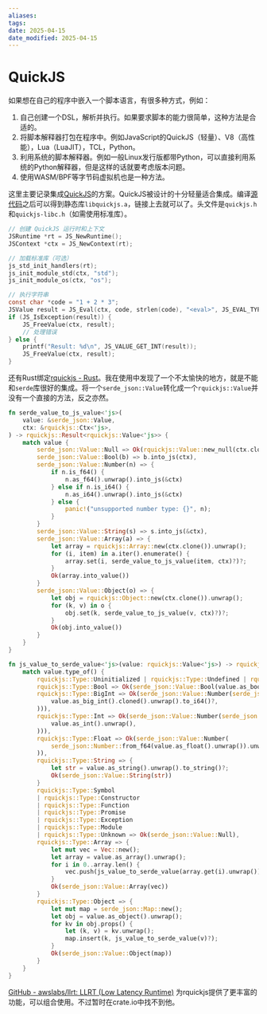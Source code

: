 ```yaml
---
aliases: 
tags: 
date: 2025-04-15
date_modified: 2025-04-15
---
```


# QuickJS

如果想在自己的程序中嵌入一个脚本语言，有很多种方式，例如：

1. 自己创建一个DSL，解析并执行。如果要求脚本的能力很简单，这种方法是合适的。
2. 将脚本解释器打包在程序中。例如JavaScript的QuickJS（轻量）、V8（高性能），Lua（LuaJIT），TCL，Python。
3. 利用系统的脚本解释器。例如一般Linux发行版都带Python，可以直接利用系统的Python解释器，但是这样的话就要考虑版本问题。
4. 使用WASM/BPF等字节码虚拟机也是一种方法。

这里主要记录集成[QuickJS](https://bellard.org/quickjs/)的方案。QuickJS被设计的十分轻量适合集成。编译[源代码](https://github.com/bellard/quickjs#)之后可以得到静态库`libquickjs.a`，链接上去就可以了。头文件是`quickjs.h`和`quickjs-libc.h`（如需使用标准库）。

```c
// 创建 QuickJS 运行时和上下文
JSRuntime *rt = JS_NewRuntime();
JSContext *ctx = JS_NewContext(rt);

// 加载标准库（可选）
js_std_init_handlers(rt);
js_init_module_std(ctx, "std");
js_init_module_os(ctx, "os");

// 执行字符串
const char *code = "1 + 2 * 3";
JSValue result = JS_Eval(ctx, code, strlen(code), "<eval>", JS_EVAL_TYPE_GLOBAL);
if (JS_IsException(result)) {
    JS_FreeValue(ctx, result);
    // 处理错误
} else {
    printf("Result: %d\n", JS_VALUE_GET_INT(result));
    JS_FreeValue(ctx, result);
}
```

还有Rust绑定[rquickjs - Rust](https://docs.rs/rquickjs/0.9.0/rquickjs/index.html)。我在使用中发现了一个不太愉快的地方，就是不能和`serde`库很好的集成。将一个`serde_json::Value`转化成一个`rquickjs::Value`并没有一个直接的方法，反之亦然。

```rust
fn serde_value_to_js_value<'js>(
    value: &serde_json::Value,
    ctx: &rquickjs::Ctx<'js>,
) -> rquickjs::Result<rquickjs::Value<'js>> {
    match value {
        serde_json::Value::Null => Ok(rquickjs::Value::new_null(ctx.clone())),
        serde_json::Value::Bool(b) => b.into_js(ctx),
        serde_json::Value::Number(n) => {
            if n.is_f64() {
                n.as_f64().unwrap().into_js(&ctx)
            } else if n.is_i64() {
                n.as_i64().unwrap().into_js(&ctx)
            } else {
                panic!("unsupported number type: {}", n);
            }
        }
        serde_json::Value::String(s) => s.into_js(&ctx),
        serde_json::Value::Array(a) => {
            let array = rquickjs::Array::new(ctx.clone()).unwrap();
            for (i, item) in a.iter().enumerate() {
                array.set(i, serde_value_to_js_value(item, ctx)?)?;
            }
            Ok(array.into_value())
        }
        serde_json::Value::Object(o) => {
            let obj = rquickjs::Object::new(ctx.clone()).unwrap();
            for (k, v) in o {
                obj.set(k, serde_value_to_js_value(v, ctx)?)?;
            }
            Ok(obj.into_value())
        }
    }
}

fn js_value_to_serde_value<'js>(value: rquickjs::Value<'js>) -> rquickjs::Result<serde_json::Value> {
    match value.type_of() {
        rquickjs::Type::Uninitialized | rquickjs::Type::Undefined | rquickjs::Type::Null => Ok(serde_json::Value::Null),
        rquickjs::Type::Bool => Ok(serde_json::Value::Bool(value.as_bool().unwrap())),
        rquickjs::Type::BigInt => Ok(serde_json::Value::Number(serde_json::Number::from(
            value.as_big_int().cloned().unwrap().to_i64()?,
        ))),
        rquickjs::Type::Int => Ok(serde_json::Value::Number(serde_json::Number::from(
            value.as_int().unwrap(),
        ))),
        rquickjs::Type::Float => Ok(serde_json::Value::Number(
            serde_json::Number::from_f64(value.as_float().unwrap()).unwrap(),
        )),
        rquickjs::Type::String => {
            let str = value.as_string().unwrap().to_string()?;
            Ok(serde_json::Value::String(str))
        }
        rquickjs::Type::Symbol
        | rquickjs::Type::Constructor
        | rquickjs::Type::Function
        | rquickjs::Type::Promise
        | rquickjs::Type::Exception
        | rquickjs::Type::Module
        | rquickjs::Type::Unknown => Ok(serde_json::Value::Null),
        rquickjs::Type::Array => {
            let mut vec = Vec::new();
            let array = value.as_array().unwrap();
            for i in 0..array.len() {
                vec.push(js_value_to_serde_value(array.get(i).unwrap())?);
            }
            Ok(serde_json::Value::Array(vec))
        }
        rquickjs::Type::Object => {
            let mut map = serde_json::Map::new();
            let obj = value.as_object().unwrap();
            for kv in obj.props() {
                let (k, v) = kv.unwrap();
                map.insert(k, js_value_to_serde_value(v)?);
            }
            Ok(serde_json::Value::Object(map))
        }
    }
}
```

[GitHub - awslabs/llrt: LLRT (Low Latency Runtime)](https://github.com/awslabs/llrt) 为rquickjs提供了更丰富的功能，可以组合使用。不过暂时在crate.io中找不到他。
